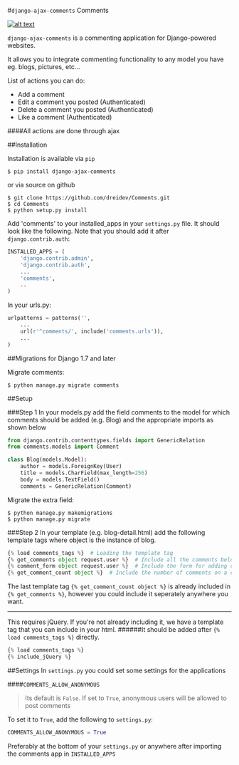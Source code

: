 #`django-ajax-comments` Comments

[![alt text][logo]](https://readthedocs.org/projects/comments/builds/)

[logo]: https://readthedocs.org/projects/pip/badge/?version=latest "Build Passing"

`django-ajax-comments` is a commenting application for Django-powered websites.

It allows you to integrate commenting functionality to any model you have eg. blogs, pictures, etc...

List of actions you can do:
* Add a comment
* Edit a comment you posted (Authenticated)
* Delete a comment you posted (Authenticated)
* Like a comment (Authenticated)

####All actions are done through ajax

##Installation

Installation is available via `pip`

`$ pip install django-ajax-comments`

or via source on github

```
$ git clone https://github.com/dreidev/Comments.git
$ cd Comments
$ python setup.py install
```

Add 'comments' to your installed_apps in your `settings.py` file. It should look like the following. Note that you should add it after `django.contrib.auth`:

```python
INSTALLED_APPS = (
	'django.contrib.admin',
	'django.contrib.auth',
	...
	'comments',
	..
)
```

In your urls.py:

```python
urlpatterns = patterns('',
    ...
    url(r'^comments/', include('comments.urls')),
    ...
)
```


##Migrations for Django 1.7 and later

Migrate comments:
```
$ python manage.py migrate comments
```


##Setup

###Step 1
In your models.py add the field comments to the model for which comments should be added (e.g. Blog) and the appropriate imports as shown below

```python
from django.contrib.contenttypes.fields import GenericRelation
from comments.models import Comment

class Blog(models.Model):
	author = models.ForeignKey(User)
	title = models.CharField(max_length=256)
	body = models.TextField()
	comments = GenericRelation(Comment)
```

Migrate the extra field:
```
$ python manage.py makemigrations
$ python manage.py migrate
```

###Step 2
In your template (e.g. blog-detail.html) add the following template tags where object is the instance of blog.

```python
{% load comments_tags %}  # Loading the template tag
{% get_comments object request.user %}  # Include all the comments belonging to a certain object
{% comment_form object request.user %}  # Include the form for adding comments
{% get_comment_count object %}  # Include the number of comments on a certain object
```
The last template tag `{% get_comment_count object %}` is already included in `{% get_comments %}`, however you could include it seperately anywhere you want.

---

This requires jQuery. If you're not already including it, we have a template tag that you can include in your html.
######It should be added after `{% load comments_tags %}` directly.
```python
{% load comments_tags %}
{% include_jQuery %}
```

##Settings
In `settings.py` you could set some settings for the applications

####`COMMENTS_ALLOW_ANONYMOUS`
>Its default is `False`.
>If set to `True`, anonymous users will be allowed to post comments

To set it to `True`, add the following to `settings.py`:
```python
COMMENTS_ALLOW_ANONYMOUS = True
```
 Preferably at the bottom of your `settings.py` or anywhere after importing the comments app in `INSTALLED_APPS`
